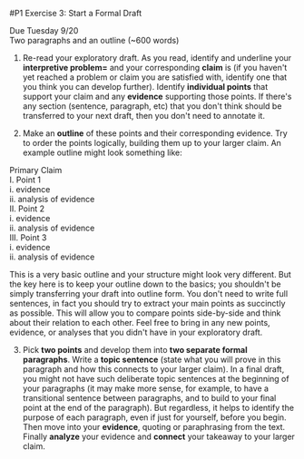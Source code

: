 #P1 Exercise 3: Start a Formal Draft

Due Tuesday 9/20  
Two paragraphs and an outline (~600 words)  

1. Re-read your exploratory draft. As you read, identify and underline your **interpretive problem=** and your corresponding **claim** is (if you haven't yet reached a problem or claim you are satisfied with, identify one that you think you can develop further). Identify **individual points** that support your claim and any **evidence** supporting those points. If there's any section (sentence, paragraph, etc) that you don't think should be transferred to your next draft, then you don't need to annotate it.

2. Make an **outline** of these points and their corresponding evidence. Try to order the points logically, building them up to your larger claim. An example outline might look something like:

  Primary Claim  
  I. Point 1  
    i. evidence  
    ii. analysis of evidence  
  II. Point 2  
    i. evidence  
    ii. analysis of evidence  
  III. Point 3  
    i. evidence  
    ii. analysis of evidence

  This is a very basic outline and your structure might look very different. But the key here is to keep your outline down to the basics; you shouldn't be simply transferring your draft into outline form. You don't need to write full sentences, in fact you should try to extract your main points as succinctly as possible. This will allow you to compare points side-by-side and think about their relation to each other. Feel free to bring in any new points, evidence, or analyses that you didn't have in your exploratory draft.

3. Pick **two points** and develop them into **two separate formal paragraphs**. Write a **topic sentence** (state what you will prove in this paragraph and how this connects to your larger claim). In a final draft, you might not have such deliberate topic sentences at the beginning of your paragraphs (it may make more sense, for example, to have a transitional sentence between paragraphs, and to build to your final point at the end of the paragraph). But regardless, it helps to identify the purpose of each paragraph, even if just for yourself, before you begin. Then move into your **evidence**, quoting or paraphrasing from the text. Finally **analyze** your evidence and **connect** your takeaway to your larger claim.
